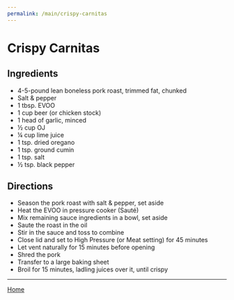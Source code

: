 ```yaml
---
permalink: /main/crispy-carnitas
---
```

# Crispy Carnitas

## Ingredients

- 4-5-pound lean boneless pork roast, trimmed fat, chunked
- Salt & pepper
- 1 tbsp. EVOO
- 1 cup beer (or chicken stock)
- 1 head of garlic, minced
- ½ cup OJ
- ¼ cup lime juice
- 1 tsp. dried oregano
- 1 tsp. ground cumin
- 1 tsp. salt
- ½ tsp. black pepper

## Directions

- Season the pork roast with salt & pepper, set aside
- Heat the EVOO in pressure cooker (Sauté)
- Mix remaining sauce ingredients in a bowl, set aside
- Saute the roast in the oil
- Stir in the sauce and toss to combine
- Close lid and set to High Pressure (or Meat setting) for 45 minutes
- Let vent naturally for 15 minutes before opening
- Shred the pork
- Transfer to a large baking sheet
- Broil for 15 minutes, ladling juices over it, until crispy

---

[Home](https://thomasjbarrett82.github.io)
